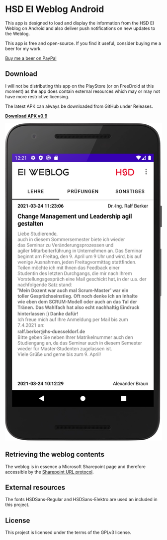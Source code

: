 # HSD EI Weblog Android
This app is designed to load and display the information from the HSD EI Weblog on Android and also deliver push notifications on new updates to the Weblog.

This app is free and open-source. If you find it useful, consider buying me a beer for my work.

[Buy me a beer on PayPal](https://paypal.me/naresh97)

## Download
I will not be distributing this app on the PlayStore (or on FreeDroid at this moment) as the app does contain external resources which may or may not have more restrictive licensing.

The latest APK can always be downloaded from GitHub under Releases.

[**Download APK v0.9**](https://github.com/naresh97/ei-weblog-android/releases/download/v0.9/ei-weblog-release.apk)

![Screenshot of the app](images/app_screenshot.png "Screenshot of the app")

## Retrieving the weblog contents
The weblog is in essence a Microsoft Sharepoint page and therefore accessible by the [Sharepoint URL protocol](https://docs.microsoft.com/en-us/previous-versions/office/developer/sharepoint-2010/ms478653(v=office.14)).

## External resources
The fonts HSDSans-Regular and HSDSans-Elektro are used an included in this project.

## License
This project is licensed under the terms of the GPLv3 license. 
